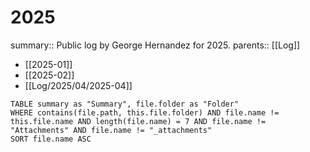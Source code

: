 # 2025

summary:: Public log by George Hernandez for 2025.
parents:: [[Log]]

- [[2025-01]]
- [[2025-02]]
- [[Log/2025/04/2025-04]]

```dataview
TABLE summary as "Summary", file.folder as "Folder"
WHERE contains(file.path, this.file.folder) AND file.name != this.file.name AND length(file.name) = 7 AND file.name != "Attachments" AND file.name != "_attachments"
SORT file.name ASC
```
